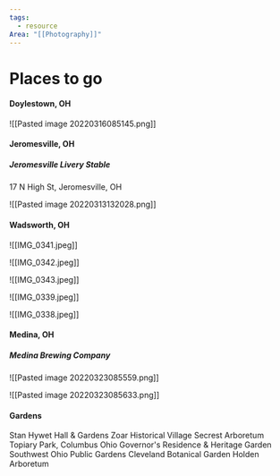 ```yaml
---
tags:
  - resource
Area: "[[Photography]]"
---
```


# Places to go
#### Doylestown, OH

![[Pasted image 20220316085145.png]]

#### Jeromesville, OH
##### Jeromesville Livery Stable
17 N High St, Jeromesville, OH

![[Pasted image 20220313132028.png]]

#### Wadsworth, OH

![[IMG_0341.jpeg]]

![[IMG_0342.jpeg]]

![[IMG_0343.jpeg]]

![[IMG_0339.jpeg]]

![[IMG_0338.jpeg]]

#### Medina, OH
##### Medina Brewing Company

![[Pasted image 20220323085559.png]]

![[Pasted image 20220323085633.png]]


#### Gardens

Stan Hywet Hall & Gardens
Zoar Historical Village
Secrest Arboretum
Topiary Park, Columbus
Ohio Governor's Residence & Heritage Garden
Southwest Ohio Public Gardens
Cleveland Botanical Garden
Holden Arboretum

